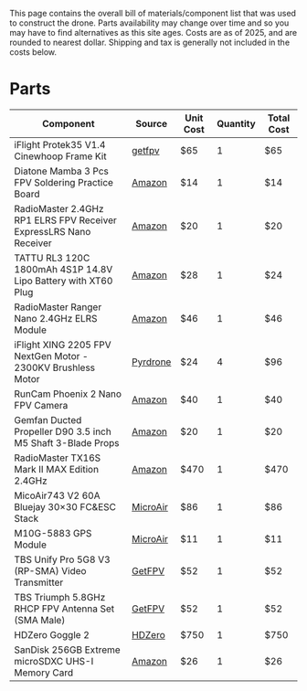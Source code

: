 This page contains the overall bill of materials/component list that was used to construct the drone. Parts availability may change over time and so you may have to find alternatives as this site ages. Costs are as of 2025, and are rounded to nearest dollar. Shipping and tax is generally not included in the costs below.

# Parts
|Component|Source|Unit Cost|Quantity|Total Cost|
|---|---|---|---|---|
|iFlight Protek35 V1.4 Cinewhoop Frame Kit|[getfpv](https://www.getfpv.com/iflight-protek35-v1-4-cinewhoop-frame-kit.html)|$65|1|$65|
|Diatone Mamba 3 Pcs FPV Soldering Practice Board|[Amazon](https://www.amazon.com/dp/B0C5RBTHT1)|$14|1|$14|
|RadioMaster 2.4GHz RP1 ELRS FPV Receiver ExpressLRS Nano Receiver|[Amazon](https://www.amazon.com/dp/B0BZY2M4BS)|$20|1|$20|
|TATTU RL3 120C 1800mAh 4S1P 14.8V Lipo Battery with XT60 Plug|[Amazon](https://www.amazon.com/dp/B013I9SAHO)|$28|1|$24|
|RadioMaster Ranger Nano 2.4GHz ELRS Module|[Amazon](https://www.amazon.com/dp/B0D1QVZLY9)|$46|1|$46|
|iFlight XING 2205 FPV NextGen Motor - 2300KV Brushless Motor|[Pyrdrone](https://pyrodrone.com/products/iflight-xing-2205-fpv-nextgen-motor-2300kv)|$24|4|$96|
|RunCam Phoenix 2 Nano FPV Camera|[Amazon](https://www.amazon.com/dp/B0C2VM4JW1)|$40|1|$40|
|Gemfan Ducted Propeller D90 3.5 inch M5 Shaft 3-Blade Props|[Amazon](https://www.amazon.com/dp/B0CKY88TDK)|$20|1|$20|
|RadioMaster TX16S Mark II MAX Edition 2.4GHz|[Amazon]([https:URL](https://www.amazon.com/gp/product/B0B6Y96J7L/ref=ox_sc_act_title_1))|$470|1|$470|
|MicoAir743 V2 60A Bluejay 30×30 FC&ESC Stack|[MicroAir](https://store.micoair.com/product/micoair743-v2/)|$86|1|$86|
|M10G-5883 GPS Module|[MicroAir](https://store.micoair.com/product/m9-m10-gps-module/)|$11|1|$11|
|TBS Unify Pro 5G8 V3 (RP-SMA) Video Transmitter|[GetFPV](https://www.getfpv.com/tbs-unify-pro-5g8.html)|$52|1|$52|
|TBS Triumph 5.8GHz RHCP FPV Antenna Set (SMA Male)|[GetFPV](https://www.getfpv.com/tbs-triumph-5-8ghz-rhcp-fpv-antenna-set-sma.html)|$52|1|$52|
|HDZero Goggle 2|[HDZero](https://hdzero.us/products/hdzero-goggle-2)|$750|1|$750|
|SanDisk 256GB Extreme microSDXC UHS-I Memory Card|[Amazon](https://www.amazon.com/dp/B07FCR3316)|$26|1|$26|



<!--
|Component|[Source](https:URL)|$XXX|1|$XXX|
-->
